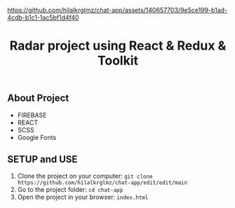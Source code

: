 

https://github.com/hilalkrglmz/chat-app/assets/140657703/9e5ce199-b1ad-4cdb-b1c1-1ac5bf1d4f40



<!DOCTYPE html>
<html lang="en">
<head>
    <meta charset="UTF-8">
    <meta name="viewport" content="width=device-width, initial-scale=1.0">
</head>
<body>
    <header>
        <h1> Radar project using React & Redux & Toolkit </h1>
    </header>
    <div class="container">
        <h2>About Project</h2>
            <ul>
                <li>FIREBASE</li>
                <li>REACT</li>
                <li>SCSS</li>
                <li>Google Fonts</li>
                </ul>
            <h2>SETUP and USE</h2>
        <ol>
            <li>Clone the project on your computer: <code>git clone https://github.com/hilalkrglmz/chat-app/edit/edit/main</code></li>
            <li>Go to the project folder: <code>cd chat-app</code></li>
            <li>Open the project in your browser: <code>index.html</code></li>
        </ol>
    </div>
</body>
</html>
